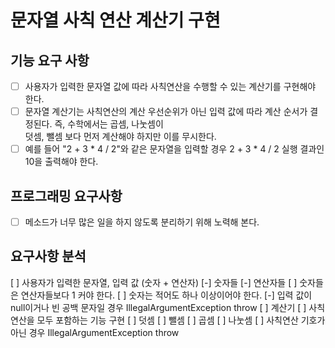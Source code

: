 # 문자열 사칙 연산 계산기 구현
## 기능 요구 사항
- [ ] 사용자가 입력한 문자열 값에 따라 사칙연산을 수행할 수 있는 계산기를 구현해야 한다.
- [ ] 문자열 계산기는 사칙연산의 계산 우선순위가 아닌 입력 값에 따라 계산 순서가 결정된다. 즉, 수학에서는 곱셈, 나눗셈이  
      덧셈, 뺄셈 보다 먼저 계산해야 하지만 이를 무시한다.
- [ ] 예를 들어 "2 + 3 * 4 / 2"와 같은 문자열을 입력할 경우 2 + 3 * 4 / 2 실행 결과인 10을 출력해야 한다.

## 프로그래밍 요구사항
- [ ] 메소드가 너무 많은 일을 하지 않도록 분리하기 위해 노력해 본다.

## 요구사항 분석
[ ] 사용자가 입력한 문자열, 입력 값 (숫자 + 연산자)
    [-] 숫자들
    [-] 연산자들
    [ ] 숫자들은 연산자들보다 1 커야 한다.
    [ ] 숫자는 적어도 하나 이상이어야 한다.
    [-] 입력 값이 null이거나 빈 공백 문자일 경우 IllegalArgumentException throw
[ ] 계산기
    [ ] 사칙 연산을 모두 포함하는 기능 구현
        [ ] 덧셈
        [ ] 뺄셈
        [ ] 곱셈
        [ ] 나눗셈
        [ ] 사칙연산 기호가 아닌 경우 IllegalArgumentException throw
